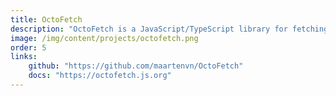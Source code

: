 ```yaml
---
title: OctoFetch
description: "OctoFetch is a JavaScript/TypeScript library for fetching data from APIs with zero dependencies. It is a thin layer on top of the browser native Fetch API and allows for much less boilerplate and more reusable code."
image: /img/content/projects/octofetch.png
order: 5
links:
    github: "https://github.com/maartenvn/OctoFetch"
    docs: "https://octofetch.js.org"
---
```

